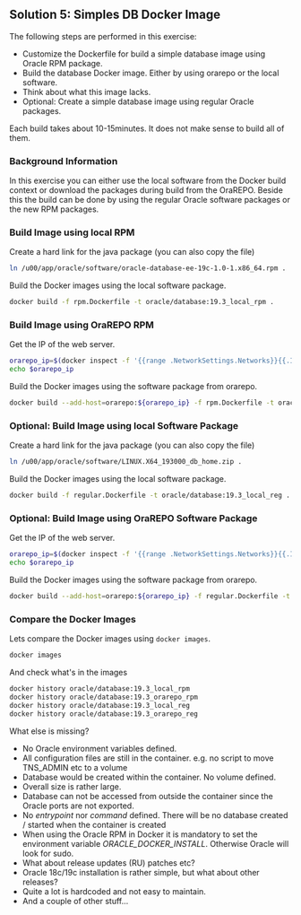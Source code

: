 ## Solution 5: Simples DB Docker Image

The following steps are performed in this exercise:

- Customize the Dockerfile for build a simple database image using Oracle RPM package.
- Build the database Docker image. Either by using orarepo or the local software.
- Think about what this image lacks.
- Optional: Create a simple database image using regular Oracle packages.

Each build takes about 10-15minutes. It does not make sense to build all of them.

<!-- Stuff between the <div class="notes"> will be rendered as pptx slide notes -->
<div class="notes">
</div>

<!-- Stuff between the <div class="no notes"> will not be rendered as pptx slide notes -->
<div class="no notes">

### Background Information

In this exercise you can either use the local software from the Docker build context or download the packages during build from the OraREPO. Beside this the build can be done by using the regular Oracle software packages or the new RPM packages.

### Build Image using local RPM

Create a hard link for the java package (you can also copy the file)

```bash
ln /u00/app/oracle/software/oracle-database-ee-19c-1.0-1.x86_64.rpm .
```

Build the Docker images using the local software package.

```bash
docker build -f rpm.Dockerfile -t oracle/database:19.3_local_rpm .
```

### Build Image using OraREPO RPM

Get the IP of the web server.

```bash
orarepo_ip=$(docker inspect -f '{{range .NetworkSettings.Networks}}{{.IPAddress}}{{end}}' orarepo)
echo $orarepo_ip
```

Build the Docker images using the software package from orarepo.

```bash
docker build --add-host=orarepo:${orarepo_ip} -f rpm.Dockerfile -t oracle/database:19.3_orarepo_rpm .
```

### Optional: Build Image using local Software Package

Create a hard link for the java package (you can also copy the file)

```bash
ln /u00/app/oracle/software/LINUX.X64_193000_db_home.zip .
```

Build the Docker images using the local software package.

```bash
docker build -f regular.Dockerfile -t oracle/database:19.3_local_reg .
```

### Optional: Build Image using OraREPO Software Package

Get the IP of the web server.

```bash
orarepo_ip=$(docker inspect -f '{{range .NetworkSettings.Networks}}{{.IPAddress}}{{end}}' orarepo)
echo $orarepo_ip
```

Build the Docker images using the software package from orarepo.

```bash
docker build --add-host=orarepo:${orarepo_ip} -f regular.Dockerfile -t oracle/database:19.3_orarepo_reg .
```

### Compare the Docker Images

Lets compare the Docker images using `docker images`.

```bash
docker images
```

And check what's in the images

```bash
docker history oracle/database:19.3_local_rpm
docker history oracle/database:19.3_orarepo_rpm
docker history oracle/database:19.3_local_reg
docker history oracle/database:19.3_orarepo_reg
```

What else is missing?

- No Oracle environment variables defined.
- All configuration files are still in the container. e.g. no script to move TNS_ADMIN etc to a volume
- Database would be created within the container. No volume defined.
- Overall size is rather large.
- Database can not be accessed from outside the container since the Oracle ports are not exported.
- No *entrypoint* nor *command* defined. There will be no database created / started when the container is created
- When using the Oracle RPM in Docker it is mandatory to set the environment variable *ORACLE_DOCKER_INSTALL*. Otherwise Oracle will look for sudo.
- What about release updates (RU) patches etc?
- Oracle 18c/19c installation is rather simple, but what about other releases?
- Quite a lot is hardcoded and not easy to maintain.
- And a couple of other stuff...

</div>
